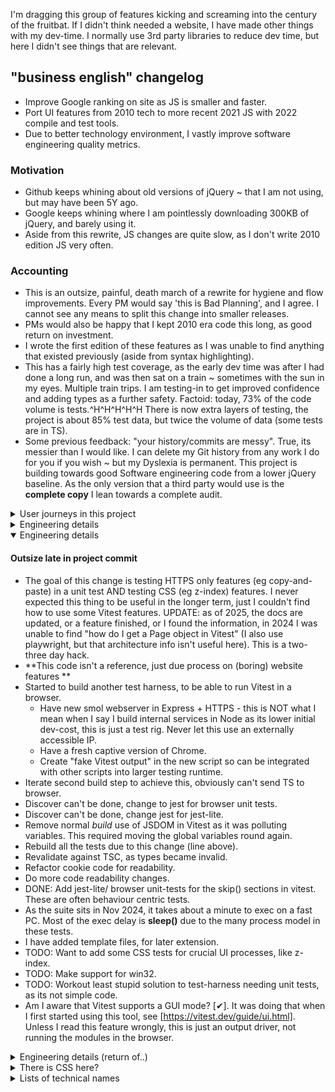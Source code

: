 I'm dragging this group of features kicking and screaming into the century of the fruitbat.   If I didn't think needed a website, I have made other things with my dev-time.   I normally use 3rd party libraries to reduce dev time, but here I didn't see things that are relevant.  

## "business english" changelog

- Improve Google ranking on site as JS is smaller and faster.
- Port UI features from 2010 tech to more recent 2021 JS with 2022 compile and test tools.
- Due to better technology environment, I vastly improve software engineering quality metrics.

### Motivation

- Github keeps whining about old versions of jQuery ~ that I am not using, but may have been 5Y ago.
- Google keeps whining where I am pointlessly downloading 300KB of jQuery, and barely using it.
- Aside from this rewrite, JS changes are quite slow, as I don't write 2010 edition JS very often.

### Accounting

- This is an outsize, painful, death march of a rewrite for hygiene and flow improvements.  Every PM would say 'this is Bad Planning', and I agree.  I cannot see any means to split this change into smaller releases.
- PMs would also be happy that I kept 2010 era code this long, as good return on investment.
- I wrote the first edition of these features as I was unable to find anything that existed previously (aside from syntax highlighting).  
- This has a fairly high test coverage, as the early dev time was after I had done a long run, and was then sat on a train ~ sometimes with the sun in my eyes.   Multiple train trips.  I am testing-in to get improved confidence and adding types as a further safety.   Factoid: today, 73% of the code volume is tests.^H^H^H^H^H There is now extra layers of testing, the project is about 85% test data, but twice the volume of data (some tests are in TS).
- Some previous feedback: "your history/commits are messy".  True, its messier than I would like.  I can delete my Git history from any work I do for you if you wish ~ but my Dyslexia is permanent.  This project is building towards good Software engineering code from a lower jQuery baseline.  As the only version that a third party would use is the **complete copy** I lean towards a complete audit.   

<details>
<summary> User journeys in this project </summary>

### User journeys in this project

I am making a copy of the user interactions here (in the new project), as I would like to deprecate the older projects entirely.  There are some sample pages on my website, with stress on 'some', but I would like to avoid adding further samples here.  I can make links on this README...

- Adjacent articles 
	- User AJ deep links into my site from a search engine.
	- The target information is precise, but my boring site has enough meta information so this article seems relevant.  
	- AJ scans the longish page, the page content is organised, this is comfortable;  
	- however, this was the wrong article. 
	- but having read to the end, AJ sees a row of other articles.
	- The third one seems better to his needs, not what he typed into the search, and AJ starts to open it
	- when the mouse gets to the button, a tooltip appears showing the new page description; 
	- This is definitely what AJ needs, and clicks on the button.
	- New page loads and replaces the previous.
	- UX iteration: should I make this feature an infinite scroll of articles?  Currently the range of articles is clipped to what will fit on the screen,
	- UX iteration: the tooltips do no block mouse events, but people can't see this.  Translucence is bad for readability, but may indicate this.
    - UX note: categorisation was done my me.  It's possible other people may categorise differently.
- Fancy meta data on links
	- On a deep-link article, AJ is reading in detail, but needs authoritative sources to hand to management.
	- This site uses Harvard notation? But whilst hovering a link to see the URL, a rich link description appears.
	- AJ likes the convenience of this, it allows him to easily make an evaluation about the usefulness of the link to his needs. 
    - The links correlate with the text, which is good.
	- AJ feels more confident about the site that is clearly making it easy to depart if he wishes.
	- AJ wishes there was a copy link option, but he also thinks that he ought to read the links rather than send them to a director. 
	- Later he views the site from his phone, and discovers that the now-too-small links in the page are moved to a list at the end of the page.  Bonus.  This makes this page accessible.
	- UX: there are no hover actions on a phone, so the extra information is permanently displayed.
	- UX: There is a warning ~ mostly for the dev ~ when links are dead to the meta building script.  Cloudflare is the blocking action.
- SM/ share feature 
	- Whilst on the phone, AJ sees there has been some redesign for the smaller screen.
	- The row of SM links is now folded away,
	- AJ can see a "share" button, and uses this
	- and sees the previous list of SM.  Standard.  
	- But the first option is 'copy link' for the current article.  Useful.  But not relevant to current needs.
- 'Reading time' guide
	- On first impression AJ notes a fairly standard "reading time" guide.  This is useful but not that noteworthy.
	- It does mean that he sorts the order of his reading list for best use of time. 
- Effects
	- On a more code focussed page, AJ sees the links have been decorated with some sort of emoji.   The little logos for docs and Github.  Cute, improves readability, but again not significant.

</details>
<details>
<summary> Engineering details </summary>

## Engineering

Unlike many situations at work, there is no value and no attention for intermediate steps to be applied on this project.   I have a running platform, I will upgrade when the painful rewrite is complete.
In many places this project drags legacy "this code is good, it fixes this awkward oversight in that browser" to "this code is organised and tidy AND adds these UX features".  So this JS is now closer to how I write other languages.

My work sequence has been:

- port JS 1.6 to es2020
- ditch unused features, and improve readability/ English
- split into better modules
- port to typescript and better CSS/HTML
- add many tests using newer test frameworks
- split into better modules, refactor, and improve English again

Pls note English is my first language #leSigh.

### Engineering changelog

Software architecture
* This code is properly modular, with isolation and encapsulation
* None of this features are "long lived", they just tweak the document on page load
* This does show SRP, and layering
* This does show clear reporting on errors
* This doesn't have any global variables (i.e. document or window)
* With JS modules, there are less functions inside functions, so unit tests are easier and faster to build.   Improved unit-test coverage as it's now feasible (rather than behaviour testing).
* Early versions did have actual object composition, but I removed that as it made the types too complex
* this is not currently OO code, but would be when:
  - add single DocumentChange and  DataAdaptor interfaces and everything implements these
  - reduce the importance of "settings dicts", in favour of a more OO style setters
  - convert un-exported functions into private methods
* this code is not actual FP, but could be when:
  - drop any loops in favour of map() or forEach()
  - add other higher order functions, reducing fiddly branching
  - move module config to a function returning functions
  - there are no streams in this project, so nothing to lazily evaluate.  It doesn't make sense to stream the data files, as to make a complete page you need all the data.
* Sensible question: why doesn't this use Alpine, Stimulus or something (modern JS, and modules)?  I am trying to migrate the DOM fiddling sections over to CSS, and without those this code is small and not in a 3rd party framework.  This rewrite was to make everything SMALL. 

Notes:
- Functions tagged "PURE" do not effect the DOM, and tend to test quickly.
- **_NOTE_** Commits at the start of this project are completely meaningless, as it's just when I moved the code back to my dev machine. They are meaningless duration markers, rather than feature markers.
- Proper TDD units, as I have better tools now (JS modules + a fake DOM), make code better ~ separately to, and above every other bullet point.
- Vastly improve English / readability of the code.  Gain is separate to all other points.
- Some of these unit tests are less meaningful than others, regrettably (running from Node).   It would be nice to setup test from a browser **UPDATE** I did, see `npm run web:test` .  Initially, to *look* at the UX (as in, I am being the success / fail criterion), I did some manual testing
- Use new language features (ADD a few KB of source) without jQuery (DROP >300KB of source). Dropping jQuery, as "select downloaded features" feature has been removed from https://jquery.com
- Use TEST_ONLY symbols that expose entire module to unit tests.   Tree-shaking means these do not show in release builds and is a free feature of most build tools.   I didn't invent this structure, but I have used it ever since I started with JS modules, rather than plain JS.
- As all this code is made after a minimiser script is adopted, faction code more finely into logical modules, so it's more readable.
- Assuming this project is frozen on feature completion, I do not need an installer.   I will manually copy 1 compiled file to the static-host local-image.   This project may not have any rollbacks/ reverts, tests are mandated.   
- As far as Vite is a _code bundler_, I need to make all these separate outcome files as separate configs.  I probably can reduce the amount of configs duplication at a later date.   To repeat for clarity, each generated file is a separate file to syntax high-lighting for other languages.  Again via this library, CSS syntax highlighting isn't perfect. 
- There are some 3rd party demo pages that I will need to retire or use CDN to host needed libraries.
- There isn't much logging, but logging is held to a wrapper, so I could jump to a centralised log (such as ELK) if I need to in future.
- My code has complex / unexpected behaviour if you change the DOM / document object without changing state.  This shouldn't be an issue outside tests, as this code doesn't support SSR presently.
- Minor gain for Google, I made the sliding window feature in Adjacent module this time, as I have more articles in each group.  This means unnecessary (not-rendered) nodes are not added to the HTML.  My rebuild of the Adjacent HTML is also smaller.  
- As this lump of JS is a single project rather than 6, there are less control flags needed.  This makes the code a bit simpler.
- This has a function equivalent to `int main(int argc, char * argv[])`, called _core_.  This is allowed to have a high volume and complexity as it wraps *all the other* methods.  As an architecture detail, this isn't avoidable.
- I added a UI feature that added extra HTML, but this didn't invalidate any of the unit-tests ~ they are not snapshot tests.
- I am adding search params for testing, rather than a Mock, as I may want to use them during QA
- It is expensive [in devtime] to create keyboard events in a different tab/ window.
- [ESLINT] Why do I not tidy-up unused vars in this code base?  Most are in unit tests, its better readability if *standard* args are present, IMO (Promises, forEach or map etc)
- I think that most people do not need a commit for lint/prettier changes.  BUT I do this so I can see what changes /I/ made easily.  I am committing compiler artefacts for tests, which need to be not prettier-d.  Occasionally lint tools product non-compilable changes, but this is rare.  If all the commits are squashed together with `rebase`, it's a nul-point difference.  UPDATE: the expanded eslint config does make garbage changes on some files, I do not know why.  UPDATE2: I binary partition deleted to isolate until the issue went away (see inline comment).
- More recently, I made the eslint config more complex, and this reports extra details (see Github issue).

#### Metrics that are important to goals

- OLD TECH (for the JS):: 
  - first bundle: 1MB flat
  - second bundle (smaller stdlib): 670KB
  - above but with with minify: 361KB
  - above but with dead code removal: 250KB
- initial NEW TECH (ignoring unit tests)::
  - complete build: 75KB flat files             >50% volume is comment headers
  - above with minification: 23KB
  - Dead code removal didn't make any impact here, as tree shaking works properly now
  - above with gzip: 9KB   
    - UPDATE: due to further features, I have crept over the 10k boundary &lt;Meme: "so it begins"&gt;
  - I think I have perfect feature match to previous, and new solution is 4% of volume of previous solution. UPDATE 6% in 2025

I have replaced the local CSS with better organised CSS to make it more readable.  I have updated to add more recent phones every few years.   I am adding more features using CSS.   I could reduce CSS volume if I had a tool to remove unneeded code from Foundation.css import.   Recently, I have removed some old CSS from my style-sheet, but not much volume of change.   

</details>
<details open>
<summary> Engineering details </summary>

#### Outsize late in project commit
- The goal of this change is testing HTTPS only features (eg copy-and-paste) in a unit test AND testing CSS (eg z-index) features.   I never expected this thing to be useful in the longer term, just I couldn't find how to use some Vitest features.   UPDATE: as of 2025, the docs are updated, or a feature finished, or I found the information, in 2024 I was unable to find "how do I get a Page object in Vitest" (I also use playwright, but that architecture info isn't useful here).   This is a two-three day hack.
- **This code isn't a reference, just due process on (boring) website features **   
- Started to build another test harness, to be able to run Vitest in a browser.
   - Have new smol webserver in Express + HTTPS - this is NOT what I mean when I say I build internal services in Node as its lower initial dev-cost, this is just a test rig.   Never let this use an externally accessible IP.
   - Have a fresh captive version of Chrome.
   - Create "fake Vitest output" in the new script so can be integrated with other scripts into larger testing runtime.
- Iterate second build step to achieve this, obviously can't send TS to browser.
- Discover can't be done, change to jest for browser unit tests.
- Discover can't be done, change jest for jest-lite.
- Remove normal *build* use of JSDOM in Vitest as it was polluting variables.  This required moving the global variables round again.
- Rebuild all the tests due to this change (line above).
- Revalidate against TSC, as types became invalid.
- Refactor cookie code for readability.
- Do more code readability changes.
- DONE: Add jest-lite/ browser unit-tests for the skip() sections in vitest.  These are often behaviour centric tests.
- As the suite sits in Nov 2024, it takes about a minute to exec on a fast PC.   Most of the exec delay is **sleep()** due to the many process model in these tests.
- I have added template files, for later extension.  
- TODO: Want to add some CSS tests for crucial UI processes, like z-index.
- TODO: Make support for win32.
- TODO: Workout least stupid solution to test-harness needing unit tests, as its not simple code.
- Am I aware that Vitest supports a GUI mode? [✔].   It was doing that when I first started using this tool, see [https://vitest.dev/guide/ui.html].   Unless I read this feature wrongly, this is just an output driver, not running the modules in the browser.     

</details>
<details>
<summary> Engineering details (return of..) </summary>
I imported another feature from into this repo, made it more readable and added better tests.
Note when using node-libCurl, there is something not lined-up with standard Vite.   Vite cannot load / handle the library files.
If I run the TS files via node-vite, there is no visible compiler step, and it links the Clang lib correctly.  To run new tool, please use handling added to package.json  


</details>
<details>
<summary>There is CSS here?</summary>
This project now holds the CSS used to style the site.   There is a slow moving change to move as much display logic into CSS as this is still presentation work.  I have structured the CSS to modern standards (2008 knowledge !== 2025 knowledge).   Most of my previous experience is "making a new feature with current tools" (each time).  

- I moved the CSS into this project, and rationalised it.
- The standards and browsers have moved since my first edition, and using newer CSS features works better.
- I have refactored the CSS to make it more readable, rather than minimum-spend "append abit more to the end".  Across this project, my investment was all on English texts.   
- For browsers in 2005-8, I thought that CSS via HTML IDs worked better.   This may have been true for MSIE 5-6, but is false today.   I have reduced the number of HTML IDs used as CSS selectors.   
- I restructured the CSS into "features", rather than cloud of unique IDs/ class names.   I think I have improved the names used so it will be more clear to any readers.   As the size increases, the flat-namespace cloud was getting harder and harder to read.
- I have removed various old commented CSS, and also aggregated all my ideas notes into a single ideas file that I might read [ever].
- In 2022, I pulled any CSS blobs from the articles into the single CSS sheet, as I was hoping this would mean I could factor common sections and have less code.  This has worked somewhat.
- I discarded SOME older work when I imported Foundation [https://get.foundation/sites/docs/installation.html installation] [https://get.foundation/sites/docs/ docs] in 2017.   Most of the current CSS volume is Foundation
The articles with no extra/ dedicated CSS are composed of "standard components".  This is 25 features ~ all with enough RWD support:

- accessSrc         ~ vis ~ right aligned container for source repo links. 
- betterDL          ~ vis ~ where I define a list of terms, they are rendered via this.
- buttonBar	        ~ vis ~ some longer articles are chopped up, the button bar holds links to each sub article.
- addReferences     ~ a marker to enable references extra UI features.
- mobileBiblio      ~ vis ~ CSS feature to style the list of external links at the end of the article, when using a phone.
- tabs-content      ~ CSS for a tabsWidget, some code is Foundation, so different naming scheme.
- maquetteContainer ~ no-vis ~ maquette articles have a dedicated layout...
- footWidget        ~ vis ~ template to layout the links in the footer.  
- keyWordsWidget    ~ vis ~ some pages list keywords, this is added to support recruiters.
- accordionWidget   ~ vis ~ not used often, a CSS wrapper for DETAILS/ SUMMARY.
- logWidget         ~ vis ~ A widget for holding on screen messages like a console.  This approach is good for phones.
- popOverWidget     ~ vis ~ A display popup that overlays the rest of the page, includes X-to-close.   Used to make pages seem less long on first glance.
- linksWidget       ~ via heading ~ The CSS for the default menu on the top right of desktop mode.
- headingsWidget    ~ vis ~ The menu of internal headings in the current article .
- mastodonWidget    ~ vis ~ A feature with a DIALOG for choosing which [https://joinmastodon.org/servers Mastodon] server to send a SM link to.
- SMshareWidget     ~ via meta ~ A container/ list for all the external links and the article meta data. 
- metaWidget        ~ vis ~ A larger container for all the external links and the article meta data, contains previous element.
- adjacentWidget    ~ vis ~ CSS container for the related content same-site links, appears at the end of the article.  Mostly big-screen only.
- mobilePopupWidget ~ vis ~ for mobile only ~ the above SM links, but optimised for mobile.

- articleHeader     ~ via wholeArticle ~ CSS component to build the document headers.
- browserTest       ~ no-vis ~ Articles that includes technical features should include a test report on what browsers support the technology.  This renders it.
- lotsOfWords       ~ no-vis ~ a full-width block
- quiteWide         ~ no-vis ~ a 70em / 1120px block 
- halferWords       ~ no-vis ~ a 48em / 680px block
- fewWords          ~ no-vis ~ a 30em / 480px block  

Classes that start "add" normally just enable some feature, and have no CSS behaviour of their own.   There are some classes that are too simple and widely used to get a test.   
**With the test script running the vis-tests are served as https://127.0.0.1:8081/vis/*   Unlike my site, they need a full file-name**.   Manual review from multiple devices and screen sizes is advised.    When running locally the "debug-layout" test capacity is useful.  

I may refactor to eliminate the word Widget.   Some pages have extra features eg [https://owenberesford.me.uk/resource/form-no-js-maquette], but this is rarer than adjustments.

I am integrity-testing CSS for
- chrome
- ff
- edge (periodically)
- librewolf - this is the most popular FOS user-centric browser, AFAIK (i.e. not widely-used Chrome ad-ware, or new FF LLM-adware) 

</details>
<details>
<summary> Lists of technical names </summary>

#### Browsers I manually test the boring site against

I initially just had the most common three, were I only adding Firefox as it is "not Chrome".   I am being vague about device here, as everything locally is a linux.  Modern linuxen will work on whatever screen you plugin.   I have run interactions on:
- Node/ Vitest   for tests
- recent Chrome / big-screen (BS)
- recent firefox / BS
- recent microsoft Edge / BS 
- recent Vivaldi / BS                 \ due to shenanigans on FF funding, I added these.
- recent libreWolf / BS               /
- recent duckduck / BS               I think this is Chrome with a hat on
- recent chrome / small-screen (SS)
- recent "android browser" / SS      I think this is Chrome with a hat on
- recent firefox / SS

#### Process to add a new webtest   big \#leSigh
I ought to improve this process.  These are the tests that build their own GUI/ browser.
* make src/test/\*webtest.mjs not the vitest files which are automated
* ensure execTest line is on the end of the new test
* copy config and rename files inside vite.config.*.ts 
* AUTOMATED update build script (the bash file) to include new artefact
* AUTOMATED update file list in the test runner
* run npm run build
* AUTOMATED copy compiled code to the fixtures dir (ts->min.mjs, css->min.css)
* if the test refers to any HTML, the HTML will need to be added as a fixture, or CORs will shut you down. 
* run npm run build:test
* run npm run test:web

#### values for 'NODE_ENV'
- development ~ used at runtime, in tests
- web-test ~ used at compile time, to make tests (affects linked libraries), '''RARE'''
- production ~ includes less libraries, used at build time and runtime

#### Known URL params that this code processes

- ''first'' string - only used in the group-indexes articles
- ''debug'' boolean - adjusts how many log messages are written
- ''width'' number - adds a fake width to the browser
- ''mobile'' boolean - force interpretation of current machine as a mobile device. Boolean value. In unit tests this MUST BE SET, as JSdom isn't a phone
- ''select'' - enable select and word count feature
- ''dump-css'' number 1 or 2               Currently disabled in the codebase
- ''aspect''   used with ''dump-css''
- ''debug-layout'' in the HTML rendering engine

#### Known CSS containers that this code processes

- .popOverWidget
- .tabsComponent
- .shareMenu
- .addReading
- .addArrow
- .addBashSamples
- .adjacentWidget 
- .addReferences
- .showBiblioErrors - this turns the broken link alert ON, which is OFF before all the content is downloaded
- .screenDocs - suppress DETAILS expansion on page load, as these are full width docs 
- .maquette - do not apply any effects ~ like DETAILS ~ to code demos
- Basic Containers
- .lotsOfWords
- .halferWords
- .fewWords
-
- **Please ensure .sr-only is defined (idea from bootstrap)**
</details>

